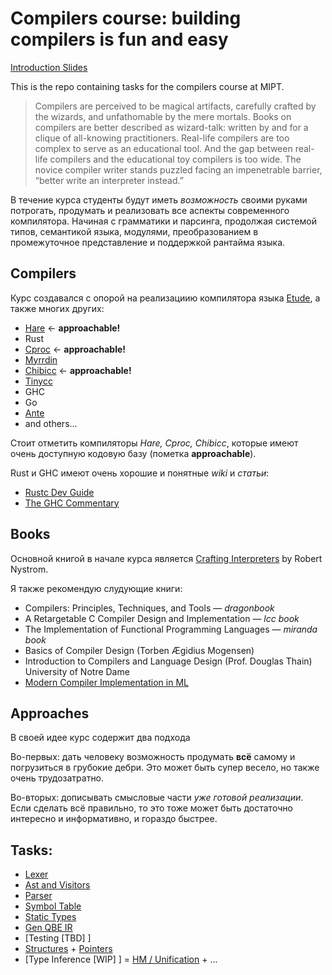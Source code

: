 # Compilers course: building compilers is fun and easy

[Introduction Slides](https://docs.google.com/presentation/d/1cJRcYXjcMUZOGnjbKBFpIzlGXSAFqjtUhoNCQO5aYbs/edit?usp=sharing)

This is the repo containing tasks for the compilers course at MIPT.

> Compilers are perceived to be magical artifacts, carefully crafted by the
> wizards, and unfathomable by the mere mortals. Books on compilers are
> better described as wizard-talk: written by and for a clique of
> all-knowing practitioners. Real-life compilers are too complex to serve
> as an educational tool. And the gap between real-life compilers and the
> educational toy compilers is too wide. The novice compiler writer stands
> puzzled facing an impenetrable barrier, “better write an interpreter
> instead.”

В течение курса студенты будут иметь _возможность_ своими руками потрогать,
продумать и реализовать все аспекты современного компилятора. Начиная с
грамматики и парсинга, продолжая системой типов, семантикой языка, модулями,
преобразованием в промежуточное представление и поддержкой рантайма языка.

## Compilers

Курс создавался с опорой на реализациию компилятора языка
[Etude](https://github.com/otakubeam/etude/), а также многих других:

- [Hare](https://harelang.org) ← **approachable!**
- Rust 
- [Cproc](https://github.com/michaelforney/cproc/) ← **approachable!**
- [Myrrdin](https://eigenstate.org/myrddin/)
- [Chibicc](https://github.com/rui314/chibicc/tree/main/) ← **approachable!**
- [Tinycc](https://bellard.org/tcc/)
- GHC
- Go
- [Ante](http://antelang.org/)
- and others...

Стоит отметить компиляторы *Hare, Cproc, Chibicc*, которые имеют очень
доступную кодовую базу (пометка **approachable**).

Rust и GHC имеют очень хорошие и понятные *wiki* и *статьи*:

- [Rustc Dev Guide](https://rustc-dev-guide.rust-lang.org/)  
- [The GHC Commentary](https://gitlab.haskell.org/ghc/ghc/-/wikis/commentary/#the-ghc-commentary)

## Books

Основной книгой в начале курса является
[Crafting Interpreters](https://craftinginterpreters.com/) by Robert Nystrom.

Я также рекомендую слудующие книги:

- Compilers: Principles, Techniques, and Tools — *dragonbook*
- A Retargetable C Compiler Design and Implementation — *lcc book*
- The Implementation of Functional Programming Languages — *miranda book*
- Basics of Compiler Design (Torben Ægidius Mogensen)
- Introduction to Compilers and Language Design (Prof. Douglas Thain) University of Notre Dame
- [Modern Compiler Implementation in ML](https://annas-archive.org/search?lang=&content=&ext=&sort=&q=modern+compiler+implementation+in+ML) 

## Approaches

В своей идее курс содержит два подхода

Во-первых: дать человеку возможность продумать **всё** самому и погрузиться в
грубокие дебри. Это может быть супер весело, но также очень трудозатратно.

Во-вторых: дописывать смысловые части _уже готовой реализации_. Если сделать
всё правильно, то это тоже может быть достаточно интересно и информативно, и
гораздо быстрее.

## Tasks:
- [Lexer](./tasks/01-lexer.md)
- [Ast and Visitors](./tasks/02-ast-visitors.md)
- [Parser](./tasks/03-parser.md)
- [Symbol Table](./tasks/04-symbol-tables.md)
- [Static Types](./tasks/05-static-types.md)
- [Gen QBE IR](./tasks/06-qbe-ir.md)
- [Testing [TBD] ]
- [Structures](./tasks/07-structures.md) + [Pointers](./tasks/08-pointers.md)
- [Type Inference [WIP] ] = [HM / Unification](tasks/09-HM-unification.md) + ...
